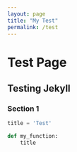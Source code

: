```yaml
---
layout: page
title: "My Test"
permalink: /test
---
```


# Test Page
## Testing Jekyll

### Section 1
```python
title = 'Test'

def my_function:
    title 
```